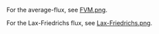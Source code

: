 
For the average-flux, see [FVM.png](https://github.com/Heidi-cheng/Astro660_Computational_Astronomy/blob/main/Exercise_11/FVM.png).

For the Lax-Friedrichs flux, see [Lax-Friedrichs.png](https://github.com/Heidi-cheng/Astro660_Computational_Astronomy/blob/main/Exercise_11/Lax-Friedrichs.png).
